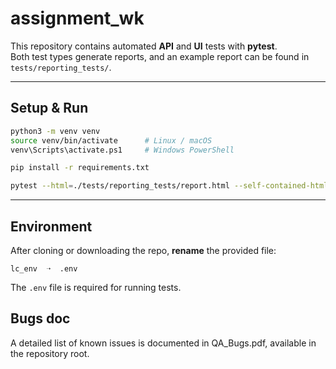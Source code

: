 # assignment_wk

This repository contains automated **API** and **UI** tests with **pytest**.  
Both test types generate reports, and an example report can be found in `tests/reporting_tests/`.

---

## Setup & Run

```bash
python3 -m venv venv
source venv/bin/activate      # Linux / macOS
venv\Scripts\activate.ps1     # Windows PowerShell

pip install -r requirements.txt

pytest --html=./tests/reporting_tests/report.html --self-contained-html
```

---

## Environment

After cloning or downloading the repo, **rename** the provided file:

```
lc_env  ➝  .env
```

The `.env` file is required for running tests.

## Bugs doc
A detailed list of known issues is documented in QA_Bugs.pdf, available in the repository root.

